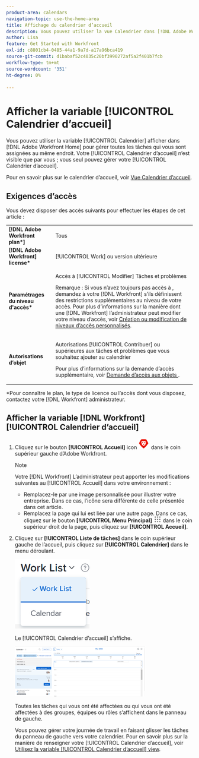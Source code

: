 ```yaml
---
product-area: calendars
navigation-topic: use-the-home-area
title: Affichage du calendrier d’accueil
description: Vous pouvez utiliser la vue Calendrier dans [!DNL Adobe Workfront Home] pour gérer toutes les tâches qui vous sont assignées au même endroit. La vue Calendrier d’accueil n’est visible que par vous et vous seul pouvez gérer votre calendrier d’accueil.
author: Lisa
feature: Get Started with Workfront
exl-id: c8801cb4-0485-44a1-9a7d-a17a96bca419
source-git-commit: d1babaf52c4035c20bf3990272af5a2f401b7fcb
workflow-type: tm+mt
source-wordcount: '351'
ht-degree: 0%

---
```


# Afficher la variable [!UICONTROL Calendrier d’accueil]

Vous pouvez utiliser la variable [!UICONTROL Calendrier] afficher dans [!DNL Adobe Workfront Home] pour gérer toutes les tâches qui vous sont assignées au même endroit. Votre [!UICONTROL Calendrier d’accueil] n’est visible que par vous ; vous seul pouvez gérer votre [!UICONTROL Calendrier d’accueil].

Pour en savoir plus sur le calendrier d’accueil, voir [Vue Calendrier d’accueil](../../../workfront-basics/using-home/using-the-home-area/home-calendar-view.md).

## Exigences d’accès

Vous devez disposer des accès suivants pour effectuer les étapes de cet article :

<table style="table-layout:auto"> 
 <col> 
 </col> 
 <col> 
 </col> 
 <tbody> 
  <tr> 
   <td role="rowheader"><strong>[!DNL Adobe Workfront plan*]</strong></td> 
   <td> <p>Tous</p> </td> 
  </tr> 
  <tr> 
   <td role="rowheader"><strong>[!DNL Adobe Workfront] license*</strong></td> 
   <td> <p>[!UICONTROL Work] ou version ultérieure</p> </td> 
  </tr> 
  <tr> 
   <td role="rowheader"><strong>Paramétrages du niveau d'accès*</strong></td> 
   <td> <p>Accès à [!UICONTROL Modifier] Tâches et problèmes</p> <p>Remarque : Si vous n’avez toujours pas accès à , demandez à votre [!DNL Workfront] s’ils définissent des restrictions supplémentaires au niveau de votre accès. Pour plus d’informations sur la manière dont une [!DNL Workfront] l’administrateur peut modifier votre niveau d’accès, voir <a href="../../../administration-and-setup/add-users/configure-and-grant-access/create-modify-access-levels.md" class="MCXref xref">Création ou modification de niveaux d’accès personnalisés</a>.</p> </td> 
  </tr> 
  <tr> 
   <td role="rowheader"><strong>Autorisations d’objet</strong></td> 
   <td> <p>Autorisations [!UICONTROL Contribuer] ou supérieures aux tâches et problèmes que vous souhaitez ajouter au calendrier</p> <p>Pour plus d’informations sur la demande d’accès supplémentaire, voir <a href="../../../workfront-basics/grant-and-request-access-to-objects/request-access.md" class="MCXref xref">Demande d’accès aux objets </a>.</p> </td> 
  </tr> 
 </tbody> 
</table>

&#42;Pour connaître le plan, le type de licence ou l’accès dont vous disposez, contactez votre [!DNL Workfront] administrateur.

## Afficher la variable [!DNL Workfront] [!UICONTROL Calendrier d’accueil]

1. Cliquez sur le bouton **[!UICONTROL Accueil]** icon ![](assets/home-icon-30x29.png) dans le coin supérieur gauche d’Adobe Workfront.

   >[!NOTE]
   >
   >Votre [!DNL Workfront] L’administrateur peut apporter les modifications suivantes au [!UICONTROL Accueil] dans votre environnement :
   >
   >* Remplacez-le par une image personnalisée pour illustrer votre entreprise. Dans ce cas, l’icône sera différente de celle présentée dans cet article.
   >* Remplacez la page qui lui est liée par une autre page. Dans ce cas, cliquez sur le bouton **[!UICONTROL Menu Principal]** ![](assets/main-menu-icon.png) dans le coin supérieur droit de la page, puis cliquez sur **[!UICONTROL Accueil]**.



1. Cliquez sur **[!UICONTROL Liste de tâches]** dans le coin supérieur gauche de l’accueil, puis cliquez sur **[!UICONTROL Calendrier]** dans le menu déroulant.

   ![](assets/work-list-calendar-drop-down-expanded-home-nwe.png)

   Le [!UICONTROL Calendrier d’accueil] s’affiche.

   ![](assets/calendar-group-by-drop-down-home-nwe-350x135.png)

   Toutes les tâches qui vous ont été affectées ou qui vous ont été affectées à des groupes, équipes ou rôles s’affichent dans le panneau de gauche.

   Vous pouvez gérer votre journée de travail en faisant glisser les tâches du panneau de gauche vers votre calendrier. Pour en savoir plus sur la manière de renseigner votre [!UICONTROL Calendrier d’accueil], voir [Utilisez la variable [!UICONTROL Calendrier d’accueil] view](../../../workfront-basics/using-home/using-the-home-area/use-home-calendar-view.md).
